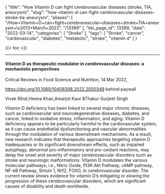 {
    "title": "How Vitamin D can fight cerebrovascular diseases (stroke, TIA, aneurysm)",
    "slug": "how-vitamin-d-can-fight-cerebrovascular-diseases-stroke-tia-aneurysm",
    "aliases": [
        "/How+Vitamin+D+can+fight+cerebrovascular+diseases+stroke+TIA+aneurysm+\u2013+March+2022",
        "/13399"
    ],
    "tiki_page_id": 13399,
    "date": "2022-03-14",
    "categories": [
        "Stroke"
    ],
    "tags": [
        "Stroke",
        "cancer",
        "cardiovascular",
        "diabetes",
        "metabolic",
        "stroke",
        "vitamin d"
    ]
}


{{< toc >}} 

---

#### Vitamin D as therapeutic modulator in cerebrovascular diseases: a mechanistic perspectives

Critical Reviews in Food Science and Nutrition, 14 Mar 2022, 

https://doi.org/10.1080/10408398.2022.2050349 behind paywall

Vivek Rihal,Heena Khan,Amarjot Kaur &Thakur Gurjeet Singh

Vitamin D deficiency has been linked to several major chronic diseases, such as cardiovascular and neurodegenerative diseases, diabetes, and cancer, linked to oxidative stress, inflammation, and aging. Vitamin D deficiency appears to be particularly harmful to the cardiovascular system, as it can cause endothelial dysfunctioning and vascular abnormalities through the modulation of various downstream mechanisms. As a result, new research indicates that therapeutic approaches targeting vitamin D inadequacies or its significant downstream effects, such as impaired autophagy, abnormal pro-inflammatory and pro-oxidant reactions, may delay the onset and severity of major cerebrovascular disorders such as stroke and neurologic malformations. Vitamin D modulates the various molecular pathways, i.e., Nitric Oxide, PI3K-Akt Pathway, cAMP pathway, NF-kB Pathway, Sirtuin 1, Nrf2, FOXO, in cerebrovascular disorder. The current review shows evidence for vitamin D’s mitigating or slowing the progression of these cerebrovascular disorders, which are significant causes of disability and death worldwide.